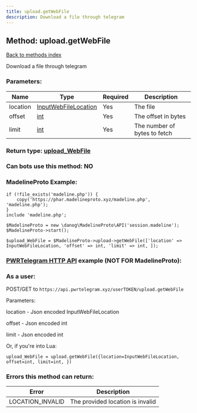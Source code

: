 ```yaml
---
title: upload.getWebFile
description: Download a file through telegram
---
```

## Method: upload.getWebFile  
[Back to methods index](index.md)


Download a file through telegram

### Parameters:

| Name     |    Type       | Required | Description |
|----------|---------------|----------|-------------|
|location|[InputWebFileLocation](../types/InputWebFileLocation.md) | Yes|The file|
|offset|[int](../types/int.md) | Yes|The offset in bytes|
|limit|[int](../types/int.md) | Yes|The number of bytes to fetch|


### Return type: [upload\_WebFile](../types/upload_WebFile.md)

### Can bots use this method: **NO**


### MadelineProto Example:


```
if (!file_exists('madeline.php')) {
    copy('https://phar.madelineproto.xyz/madeline.php', 'madeline.php');
}
include 'madeline.php';

$MadelineProto = new \danog\MadelineProto\API('session.madeline');
$MadelineProto->start();

$upload_WebFile = $MadelineProto->upload->getWebFile(['location' => InputWebFileLocation, 'offset' => int, 'limit' => int, ]);
```

### [PWRTelegram HTTP API](https://pwrtelegram.xyz) example (NOT FOR MadelineProto):



### As a user:

POST/GET to `https://api.pwrtelegram.xyz/userTOKEN/upload.getWebFile`

Parameters:

location - Json encoded InputWebFileLocation

offset - Json encoded int

limit - Json encoded int




Or, if you're into Lua:

```
upload_WebFile = upload.getWebFile({location=InputWebFileLocation, offset=int, limit=int, })
```

### Errors this method can return:

| Error    | Description   |
|----------|---------------|
|LOCATION_INVALID|The provided location is invalid|


